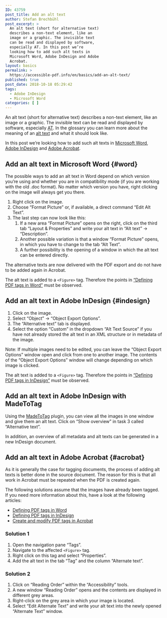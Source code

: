 ```yaml
---
ID: 43759
post_title: Add an alt text
author: Stefan Brechbühl
post_excerpt: >
  An alt text (short for alternative text)
  describes a non-text element, like an
  image or a graphic. The invisible text
  can be read and displayed by software,
  especially AT. In this post we’re
  looking how to add such alt texts in
  Microsoft Word, Adobe InDesign and Adobe
  Acrobat.
layout: basics
permalink: >
  https://accessible-pdf.info/en/basics/add-an-alt-text/
published: true
post_date: 2018-10-18 05:29:42
tags:
  - Adobe InDesign
  - Microsoft Word
categories: [ ]
---
```

An alt text (short for alternative text) describes a non-text element, like an image or a graphic. The invisible text can be read and displayed by software, especially [AT](https://accessible-pdf.info/en/glossary/#assistive-technology). In the glossary you can learn more about the meaning of an [alt text](https://accessible-pdf.info/en/glossary/#alt-text) and what it should look like.

In this post we’re looking how to add such alt texts in [Microsoft Word](#word), [Adobe InDesign](#indesign) and [Adobe Acrobat](#acrobat).

## Add an alt text in Microsoft Word {#word}

The possible ways to add an alt text in Word depend on which version you’re using and whether you are in compatibility mode (if you are working with the old .doc format). No matter which version you have, right clicking on the image will always get you there.

1. Right click on the image.
2. Choose “Format Picture” or, if available, a direct command “Edit Alt Text”.
3. The last step can now look like this:
    1. If a new area “Format Picture” opens on the right, click on the third tab “Layout & Properties” and write your alt text in “Alt text” → “Description”.
    2. Another possible variation is that a window “Format Picture” opens, in which you have to change to the tab “Alt Text”.
    3. A further possibility is the opening of a window in which the alt text can be entered directly.

The alternative texts are now delivered with the PDF export and do not have to be added again in Acrobat.

The alt text is added to a `<Figure>` tag. Therefore the points in [“Defining PDF tags in Word”](https://accessible-pdf.info/en/basics/defining-pdf-tags-in-word/) must be observed.

## Add an alt text in Adobe InDesign {#indesign}

1. Click on the image.
2. Select “Object” → “Object Export Options”.
3. The “Alternative text” tab is displayed.
4. Select the option “Custom” in the dropdown “Alt Text Source” if you have not already stored the alt text in an XML structure or in metadata of the image.

Note: If multiple images need to be edited, you can leave the “Object Export Options” window open and click from one to another image. The contents of the “Object Export Options” window will change depending on which image is clicked.

The alt text is added to a `<Figure>` tag. Therefore the points in [“Defining PDF tags in InDesign”](https://accessible-pdf.info/en/basics/defining-pdf-tags-in-indesign/) must be observed.

## Add an alt text in Adobe InDesign with MadeToTag

Using the [MadeToTag](https://www.axaio.com/doku.php/en:products:madetotag) plugin, you can view all the images in one window and give them an alt text. Click on “Show overview” in task 3 called “Alternative text”.

In addition, an overview of all metadata and alt texts can be generated in a new InDesign document.

## Add an alt text in Adobe Acrobat {#acrobat}

As it is generally the case for tagging documents, the process of adding alt texts is better done in the source document. The reason for this is that all work in Acrobat must be repeated when the PDF is created again.

The following solutions assume that the images have already been tagged. If you need more information about this, have a look at the following articles:

- [Defining PDF tags in Word](https://accessible-pdf.info/en/basics/defining-pdf-tags-in-word/)
- [Defining PDF tags in InDesign](https://accessible-pdf.info/en/basics/defining-pdf-tags-in-indesign/)
- [Create and modify PDF tags in Acrobat](https://accessible-pdf.info/en/basics/create-and-modify-pdf-tags-in-acrobat/)

### Solution 1

1. Open the navigation pane “Tags”.
2. Navigate to the affected `<Figure>` tag.
3. Right click on this tag and select “Properties”.
4. Add the alt text in the tab “Tag” and the column “Alternate text”.

### Solution 2

1. Click on “Reading Order” within the “Accessibility” tools.
2. A new window “Reading Order” opens and the contents are displayed in different grey areas.
3. Right-click on the grey area in which your image is located.
4. Select “Edit Alternate Text” and write your alt text into the newly opened “Alternate Text” window.